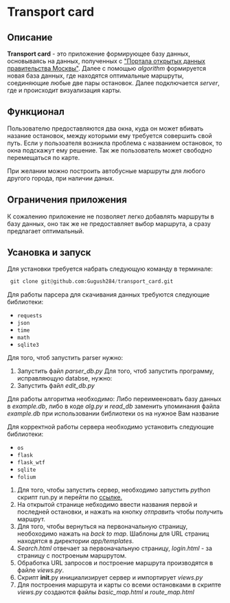# **Transport card**

## Описание
__Transport card__ - это приложение формирующее базу данных, основываясь на данных, полученных с ["Портала открытых данных правительства Москвы"](https://data.mos.ru). Далее с помощью *algorithm* формируется новая база данных, где находятся оптимальные маршруты, соединяющие любые две пары остановок. Далее подключается *server*, где и происходит визуализация карты.
## Функционал 
Пользователю предоставляются два окна, куда он может вбивать назание остановок, между которыми ему требуется совершить свой путь. Если у пользоателя возникла проблема с названием остановок, то окна подскажут ему решение. Так же пользователь может свободно перемещаться по карте. 

При желании можно построить автобусные маршруты для любого другого города, при наличии даных. 

## Ограничения приложения 

К сожалению приложение не позволяет легко добавлять маршруты в базу данных, оно так же не предоставляет выбор маршрута, а сразу предлагает оптимальный. 

## Усановка и запуск

Для установки требуется набрать следующую команду в терминале: 

```python
 git clone git@github.com:Gugush284/transport_card.git  
``` 


Для работы парсера для скачивания данных требуются следующие библиотеки: 

+ ```requests```
+ ```json```
+ ```time```
+ ```math``` 
+ ```sqlite3```


Для того, чтоб запустить parser нужно: 
1. Запустить файл _parser_db.py_
Для того, чтоб запустить программу, исправляющую databse, нужно:
2. Запустить файл _edit_db.py_

Для работы алгоритма необходимо:
Либо переимееновать базу данных в _example.db_, либо в коде _alg.py_ и _read_db_ заменить упоминания файла _example.db_ при использовании библиотеки os на нужное Вам название 

Для корректной работы сервера необходимо установить следующие библиотеки: 

+ ```os```
+ ```flask``` 
+ ```flask_wtf``` 
+ ```sqlite```
+ ```folium```

1. Для того, чтобы запустить сервер, необходимо запустить _python_ скрипт run.py и перейти по [ссылке.](http://127.0.0.1:5000/) 
2. На открытой странице небходимо ввести названия первой и последней остановки, и нажать на кнопку _отправить_ чтобы получить маршрут. 
 3. Для того, чтобы вернуться на первоначальную страницу, необоходимо нажать на _back to map_. Шаблоны для URL страниц находятся в директории _app/templates_. 
4. _Search.html_ отвечает за первоначальную страницу, _login.html_ - за страницу с построеным маршрутом. 
5. Обработка URL запросов и построение маршрута производятся в файле _views.py_.
6. Cкрипт __init__.py инициализирует сервер и импортирует _views.py_ 
7. Для построения маршрута и карты со всеми остановками в скрипте _views.py_ создаются файлы _basic_map.html_ и _route_map.html_
